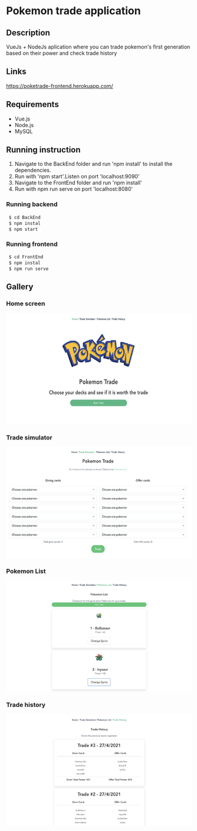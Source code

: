 # Pokemon trade application

## Description

VueJs + NodeJs aplication where you can trade pokemon's  first generation based on their power and check trade history

## Links
https://poketrade-frontend.herokuapp.com/ 

## Requirements

- Vue.js
- Node.js
- MySQL

## Running instruction

1. Navigate to the BackEnd folder and run 'npm install' to install the dependencies.
2. Run with 'npm start'.Listen on port 'localhost:9090'
3. Navigate to the FrontEnd folder and run 'npm install'
4. Run with npm run serve on port 'localhost:8080'

### Running backend
```
 $ cd BackEnd
 $ npm instal
 $ npm start
```

### Running frontend
```
 $ cd FrontEnd
 $ npm instal
 $ npm run serve
```


## Gallery

### Home screen

<img src="https://raw.githubusercontent.com/beatrizvilalta/PokeTrade/main/Images/homeScreen.png" 
width="600" 
height="300"/>

### Trade simulator

<img src="https://raw.githubusercontent.com/beatrizvilalta/PokeTrade/main/Images/TradeScreen.png" 
width="600" 
height="300"/>

### Pokemon List

<img src="https://raw.githubusercontent.com/beatrizvilalta/PokeTrade/main/Images/PokemonListScreen.png" 
width="600" 
height="300"/>

### Trade history

<img src="https://raw.githubusercontent.com/beatrizvilalta/PokeTrade/main/Images/TradeHistoryScreen.png" 
width="600" 
height="300"/>
